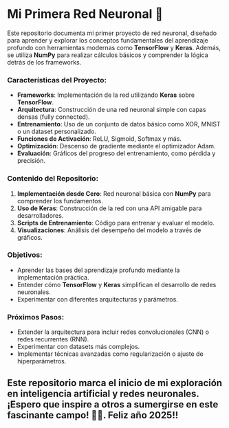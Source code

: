 # Mi Primera Red Neuronal 🌟

Este repositorio documenta mi primer proyecto de red neuronal, diseñado para aprender y explorar los conceptos fundamentales del aprendizaje profundo con herramientas modernas como **TensorFlow** y **Keras**. Además, se utiliza **NumPy** para realizar cálculos básicos y comprender la lógica detrás de los frameworks.

### Características del Proyecto:
- **Frameworks**: Implementación de la red utilizando **Keras** sobre **TensorFlow**.
- **Arquitectura**: Construcción de una red neuronal simple con capas densas (fully connected).
- **Entrenamiento**: Uso de un conjunto de datos básico como XOR, MNIST o un dataset personalizado.
- **Funciones de Activación**: ReLU, Sigmoid, Softmax y más.
- **Optimización**: Descenso de gradiente mediante el optimizador Adam.
- **Evaluación**: Gráficos del progreso del entrenamiento, como pérdida y precisión.

### Contenido del Repositorio:
1. **Implementación desde Cero**: Red neuronal básica con **NumPy** para comprender los fundamentos.
2. **Uso de Keras**: Construcción de la red con una API amigable para desarrolladores.
3. **Scripts de Entrenamiento**: Código para entrenar y evaluar el modelo.
4. **Visualizaciones**: Análisis del desempeño del modelo a través de gráficos.

### Objetivos:
- Aprender las bases del aprendizaje profundo mediante la implementación práctica.
- Entender cómo **TensorFlow** y **Keras** simplifican el desarrollo de redes neuronales.
- Experimentar con diferentes arquitecturas y parámetros.

### Próximos Pasos:
- Extender la arquitectura para incluir redes convolucionales (CNN) o redes recurrentes (RNN).
- Experimentar con datasets más complejos.
- Implementar técnicas avanzadas como regularización o ajuste de hiperparámetros.

Este repositorio marca el inicio de mi exploración en inteligencia artificial y redes neuronales. ¡Espero que inspire a otros a sumergirse en este fascinante campo! 🚀🧠.
Feliz año 2025!!
---
